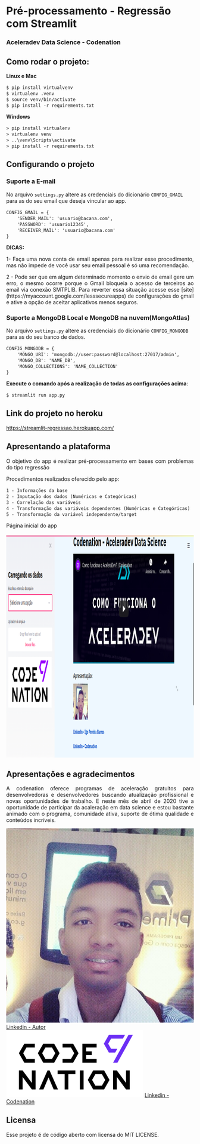 # Pré-processamento - Regressão com Streamlit

### Aceleradev Data Science - Codenation

## Como rodar o projeto:

**Linux e Mac**
```
$ pip install virtualvenv
$ virtualenv .venv
$ source venv/bin/activate
$ pip install -r requirements.txt
```

**Windows**
```
> pip install virtualenv
> virtualenv venv
> ..\venv\Scripts\activate
> pip install -r requirements.txt
```

## Configurando o projeto
<h3>Suporte a E-mail</h3>

No arquivo ```settings.py``` altere as credenciais do dicionário ```CONFIG_GMAIL``` para as do seu email que deseja vincular ao app.
```
CONFIG_GMAIL = {
	'SENDER_MAIL': 'usuario@bacana.com',
	'PASSWORD': 'usuario12345',
	'RECEIVER_MAIL': 'usuario@bacana.com'
}
```

**DICAS:**

<p align="justify">1- Faça uma nova conta de email apenas para realizar esse procedimento, mas não impede de você usar seu email pessoal é só uma recomendação.</p>
<p align="justify">2 - Pode ser que em algum determinado momento o envio de email gere um erro, o mesmo ocorre porque o Gmail bloqueia o acesso de terceiros ao email via conexão SMTPLIB. Para reverter essa situação acesse esse [site](https://myaccount.google.com/lesssecureapps) de configurações do gmail e ative a opção de aceitar aplicativos menos seguros.</p>

<h3>Suporte a MongoDB Local e MongoDB na nuvem(MongoAtlas)</h3>

No arquivo ```settings.py``` altere as credenciais do dicionário ```CONFIG_MONGODB``` para as do seu banco de dados.

```
CONFIG_MONGODB = {
	'MONGO_URI': 'mongodb://user:password@localhost:27017/admin',
	'MONGO_DB': 'NAME_DB',
	'MONGO_COLLECTIONS': 'NAME_COLLECTION'
}
```


**Execute o comando após a realização de todas as configurações acima**:
```
$ streamlit run app.py
```

## Link do projeto no heroku
https://streamlit-regressao.herokuapp.com/

## Apresentando a plataforma

<p align="justify">O objetivo do app é realizar pré-processamento em bases com problemas do tipo regressão</p>
<p align="justify">Procedimentos realizados oferecido pelo app:</p>

	1 - Informações da base
	2 - Imputação dos dados (Numéricas e Categóricas)
	3 - Correlação das variáveis
	4 - Transformação das variáveis dependentes (Numéricas e Categóricas)
	5 - Transformação da variável independente/target

<p align="justify">Página inicial do app</p>
<img src="mainpage.png" alt="Conteúdo da página principal" width="800" height="600">

## Apresentações e agradecimentos
<p align="justify">A codenation oferece programas de aceleração gratuitos para desenvolvedoras e desenvolvedores buscando atualização profissional e novas oportunidades de trabalho. E neste mês de abril de 2020 tive a oportunidade de participar da acaleração em data science e estou bastante animado com o programa, comunidade ativa, suporte de ótima qualidade e conteúdos incríveis.</p>


<div style="width: 50px height: 50px; display: inline-block;">
	<img src="autor.png" alt="Autor - Igo Pereira Barros">
	<span>
		<a href="https://www.linkedin.com/in/igo-pereira-barros-developer/" target="_black">Linkedin - Autor</a>
	</span>
</div>

<div style="width: 50px height: 50px; display: inline-block;">
	<img src="logo.png" align="Codenation">
	<span>
		<a href="https://www.linkedin.com/company/code-nation" target="_black">Linkedin - Codenation</a>
	</span>
</div>


## Licensa
Esse projeto é de código aberto com licensa do MIT LICENSE.